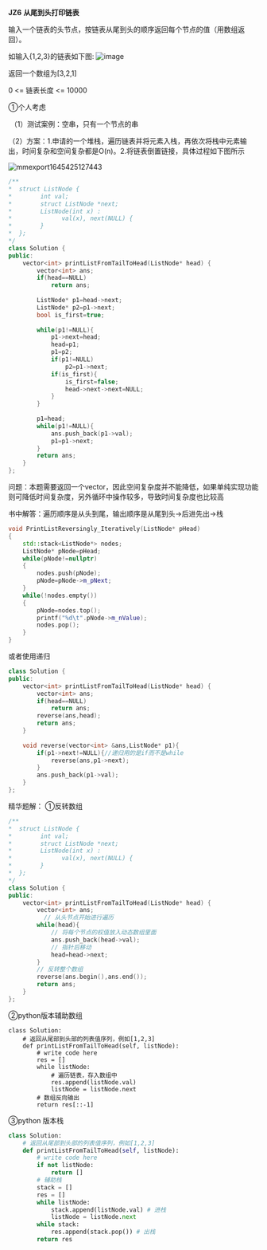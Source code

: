**JZ6** **从尾到头打印链表**

输入一个链表的头节点，按链表从尾到头的顺序返回每个节点的值（用数组返回）。

如输入{1,2,3}的链表如下图:
![image](https://user-images.githubusercontent.com/47242566/155068237-d0b58ce9-3175-4616-974b-5030a6de9d26.png)


返回一个数组为[3,2,1]

0 <= 链表长度 <= 10000

①个人考虑

​	（1）测试案例：空串，只有一个节点的串

​	（2）方案：1.申请的一个堆栈，遍历链表并将元素入栈，再依次将栈中元素输出，时间复杂和空间复杂都是O(n)。2.将链表倒置链接，具体过程如下图所示

![mmexport1645425127443](https://user-images.githubusercontent.com/47242566/155068507-1bb2afc4-77fe-4d14-b954-f8f6a8b37f5e.jpg)

```c++
/**
*  struct ListNode {
*        int val;
*        struct ListNode *next;
*        ListNode(int x) :
*              val(x), next(NULL) {
*        }
*  };
*/
class Solution {
public:
    vector<int> printListFromTailToHead(ListNode* head) {
        vector<int> ans;
        if(head==NULL)
            return ans;
        
        ListNode* p1=head->next;
        ListNode* p2=p1->next;
    	bool is_first=true;
        
        while(p1!=NULL){
            p1->next=head;
            head=p1;
            p1=p2;
            if(p1!=NULL)
                p2=p1->next;
            if(is_first){
                is_first=false;
                head->next->next=NULL;
            }
        }
        
    	p1=head;
    	while(p1!=NULL){
            ans.push_back(p1->val);
            p1=p1->next;
        }
        return ans;
    }
};
```

问题：本题需要返回一个vector，因此空间复杂度并不能降低，如果单纯实现功能则可降低时间复杂度，另外循环中操作较多，导致时间复杂度也比较高

书中解答：遍历顺序是从头到尾，输出顺序是从尾到头→后进先出→栈
```C++
void PrintListReversingly_Iteratively(ListNode* pHead)
{
    std::stack<ListNode*> nodes;
    ListNode* pNode=pHead;
    while(pNode!=nullptr)
    {
        nodes.push(pNode);
        pNode=pNode->m_pNext;
    }
    while(!nodes.empty())
    {
        pNode=nodes.top();
        printf("%d\t".pNode->m_nValue);
        nodes.pop();
    }
}
```
或者使用递归
```C++
class Solution {
public:
    vector<int> printListFromTailToHead(ListNode* head) {
        vector<int> ans;
        if(head==NULL)
            return ans;
        reverse(ans,head);
        return ans;
    }
    
    void reverse(vector<int> &ans,ListNode* p1){
        if(p1->next!=NULL){//递归用的是if而不是while
            reverse(ans,p1->next);
        }
        ans.push_back(p1->val);
    }
};
```

精华题解：
①反转数组
```C++
/**
*  struct ListNode {
*        int val;
*        struct ListNode *next;
*        ListNode(int x) :
*              val(x), next(NULL) {
*        }
*  };
*/
class Solution {
public:
    vector<int> printListFromTailToHead(ListNode* head) {
        vector<int> ans;
          // 从头节点开始进行遍历
        while(head){
            // 将每个节点的权值放入动态数组里面
            ans.push_back(head->val);
            // 指针后移动
            head=head->next;
        }
        // 反转整个数组
        reverse(ans.begin(),ans.end());
        return ans;
    }
};
```
②python版本辅助数组
```pyhton
class Solution:
    # 返回从尾部到头部的列表值序列，例如[1,2,3]
    def printListFromTailToHead(self, listNode):
        # write code here
        res = []
        while listNode:
            # 遍历链表，存入数组中
            res.append(listNode.val)
            listNode = listNode.next
        # 数组反向输出
        return res[::-1]
```
③python 版本栈
```python
class Solution:
    # 返回从尾部到头部的列表值序列，例如[1,2,3]
    def printListFromTailToHead(self, listNode):
        # write code here
        if not listNode:
            return []
        # 辅助栈
        stack = []
        res = []
        while listNode:
            stack.append(listNode.val) # 进栈
            listNode = listNode.next
        while stack:
            res.append(stack.pop()) # 出栈
        return res
```
